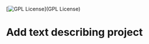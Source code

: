 [![GPL License](http://darrienglasser.com/gpl-v3-logo.jpg)](GPL License)

# Add text describing project
